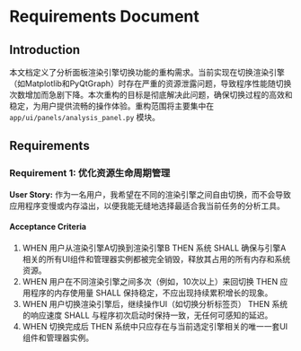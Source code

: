 # Requirements Document

## Introduction

本文档定义了分析面板渲染引擎切换功能的重构需求。当前实现在切换渲染引擎（如Matplotlib和PyQtGraph）时存在严重的资源泄露问题，导致程序性能随切换次数增加而急剧下降。本次重构的目标是彻底解决此问题，确保切换过程的高效和稳定，为用户提供流畅的操作体验。重构范围将主要集中在 `app/ui/panels/analysis_panel.py` 模块。

## Requirements

### Requirement 1: 优化资源生命周期管理

**User Story:** 作为一名用户，我希望在不同的渲染引擎之间自由切换，而不会导致应用程序变慢或内存溢出，以便我能无缝地选择最适合我当前任务的分析工具。

#### Acceptance Criteria

1.  WHEN 用户从渲染引擎A切换到渲染引擎B THEN 系统 SHALL 确保与引擎A相关的所有UI组件和管理器实例都被完全销毁，释放其占用的所有内存和系统资源。
2.  WHEN 用户在不同渲染引擎之间多次（例如，10次以上）来回切换 THEN 应用程序的内存使用量 SHALL 保持稳定，不应出现持续累积增长的现象。
3.  WHEN 用户切换渲染引擎后，继续操作UI（如切换分析标签页） THEN 系统的响应速度 SHALL 与程序初次启动时保持一致，无任何可感知的延迟。
4.  WHEN 切换完成后 THEN 系统中只应存在与当前选定引擎相关的唯一一套UI组件和管理器实例。
